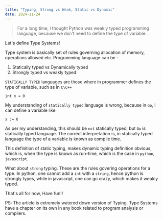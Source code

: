 ```yaml
---
title: "Typing, Strong vs Weak, Static vs Dynamic"
date: 2024-11-24
---
```


> For a long time, I thought Python was weakly typed programming language, because we don't need to define the type of variable. 

Let's define Type Systems!

Type system is basically set of rules governing allocation of memory, operations allowed etc. Programming language can be - 

1. Statically typed vs Dynamically typed
2. Strongly typed vs weakly typed

`STATICALLY TYPED` languages are those where in programmer defines the type of variable, such as in `C\C++`
```
int x = 0
```

My understanding of `statically typed` language is wrong, because in `Go`, I can define a variable like

```
x := 0
```

As per my understanding, this should be `not` statically typed, but `Go` is statically typed language. The correct interpretation is, in statically typed language the type of a variable is known as compile time.

This definition of static typing, makes dynamic typing definition obvious, which is, when the type is known as run-time, which is the case in `python`, `javascript`.

What about `strong` typing. These are the rules govering operations for a type. In python, one cannot add a `int` with a `string`, hence python is strongly types, while in javascript, one can go crazy, which makes it weakly typed.

That's all for now, Have fun!!

PS: The article is extremely watered down version of Typing. Type Systems have a chapter on its own in any book related to program analysis or compilers.
